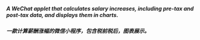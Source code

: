 ##### A WeChat applet that calculates salary increases, including pre-tax and post-tax data, and displays them in charts.



##### 一款计算薪酬涨幅的微信小程序，包含税前税后，图表展示。
